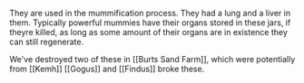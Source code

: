 They are used in the mummification process. They had a lung and a liver in them. Typically powerful mummies have their organs stored in these jars, if theyre killed, as long as some amount of their organs are in existence they can still regenerate.

We've destroyed two of these in [[Burts Sand Farm]], which were potentially from [[Kemh]]
[[Gogus]] and [[Findus]] broke these.